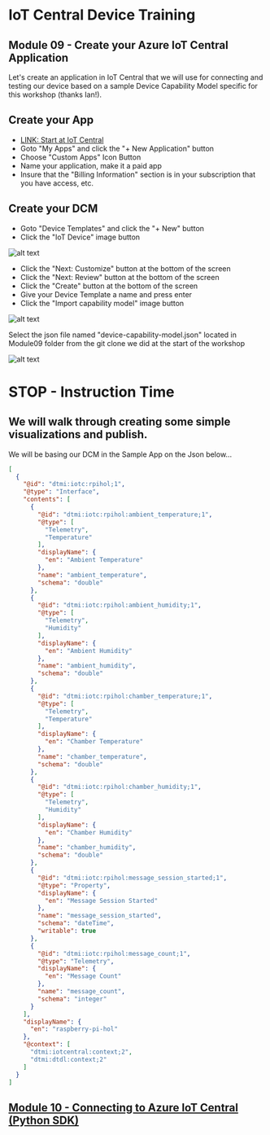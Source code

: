 # IoT Central Device Training
## Module 09 - Create your Azure IoT Central Application

Let's create an application in IoT Central that we will use for connecting and testing our device based on a sample Device Capability Model specific for this workshop (thanks Ian!).

## Create your App
* [LINK: Start at IoT Central](https://apps.azureiotcentral.com)
* Goto "My Apps" and click the "+ New Application" button
* Choose "Custom Apps" Icon Button
* Name your application, make it a paid app
* Insure that the "Billing Information" section is in your subscription that you have access, etc.

## Create your DCM
* Goto "Device Templates" and click the "+ New" button
* Click the "IoT Device" image button

![alt text](../Assets/create-iot-device-iotc.png "Create IoT Device")

* Click the "Next: Customize" button at the bottom of the screen
* Click the "Next: Review" button at the bottom of the screen
* Click the "Create" button at the bottom of the screen
* Give your Device Template a name and press enter
* Click the "Import capability model" image button

![alt text](../Assets/create-iot-device-iotc.png "Import capability model")

Select the json file named "device-capability-model.json" located in Module09 folder from the git clone we did at the start of the workshop

![alt text](../Assets/import-capability-model-json-iotc.png "Import capability json model")

# STOP - Instruction Time
## We will walk through creating some simple visualizations and publish.

We will be basing our DCM in the Sample App on the Json  below...
``` Json
[
  {
    "@id": "dtmi:iotc:rpihol;1",
    "@type": "Interface",
    "contents": [
      {
        "@id": "dtmi:iotc:rpihol:ambient_temperature;1",
        "@type": [
          "Telemetry",
          "Temperature"
        ],
        "displayName": {
          "en": "Ambient Temperature"
        },
        "name": "ambient_temperature",
        "schema": "double"
      },
      {
        "@id": "dtmi:iotc:rpihol:ambient_humidity;1",
        "@type": [
          "Telemetry",
          "Humidity"
        ],
        "displayName": {
          "en": "Ambient Humidity"
        },
        "name": "ambient_humidity",
        "schema": "double"
      },
      {
        "@id": "dtmi:iotc:rpihol:chamber_temperature;1",
        "@type": [
          "Telemetry",
          "Temperature"
        ],
        "displayName": {
          "en": "Chamber Temperature"
        },
        "name": "chamber_temperature",
        "schema": "double"
      },
      {
        "@id": "dtmi:iotc:rpihol:chamber_humidity;1",
        "@type": [
          "Telemetry",
          "Humidity"
        ],
        "displayName": {
          "en": "Chamber Humidity"
        },
        "name": "chamber_humidity",
        "schema": "double"
      },
      {
        "@id": "dtmi:iotc:rpihol:message_session_started;1",
        "@type": "Property",
        "displayName": {
          "en": "Message Session Started"
        },
        "name": "message_session_started",
        "schema": "dateTime",
        "writable": true
      },
      {
        "@id": "dtmi:iotc:rpihol:message_count;1",
        "@type": "Telemetry",
        "displayName": {
          "en": "Message Count"
        },
        "name": "message_count",
        "schema": "integer"
      }
    ],
    "displayName": {
      "en": "raspberry-pi-hol"
    },
    "@context": [
      "dtmi:iotcentral:context;2",
      "dtmi:dtdl:context;2"
    ]
  }
]
```

## [Module 10 - Connecting to Azure IoT Central (Python SDK)](../Module10/README.md)